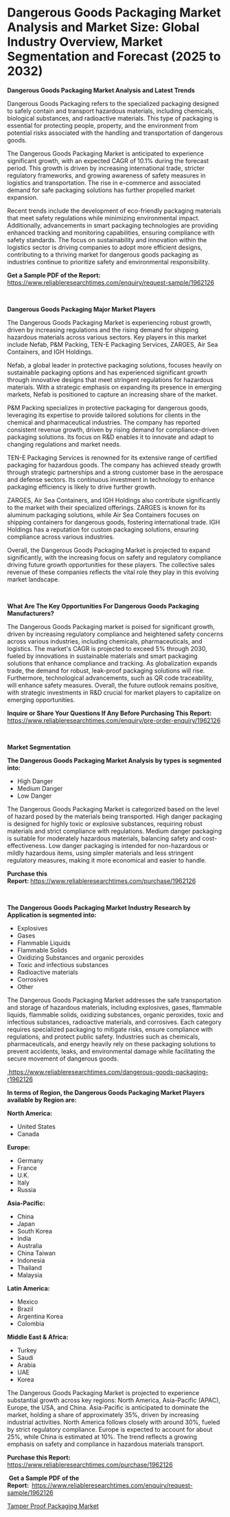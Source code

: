 <p><h1>Dangerous Goods Packaging Market Analysis and Market Size: Global Industry Overview, Market Segmentation and Forecast (2025 to 2032)</h1></p><p><strong>Dangerous Goods Packaging Market Analysis and Latest Trends</strong></p>
<p><p>Dangerous Goods Packaging refers to the specialized packaging designed to safely contain and transport hazardous materials, including chemicals, biological substances, and radioactive materials. This type of packaging is essential for protecting people, property, and the environment from potential risks associated with the handling and transportation of dangerous goods. </p><p>The Dangerous Goods Packaging Market is anticipated to experience significant growth, with an expected CAGR of 10.1% during the forecast period. This growth is driven by increasing international trade, stricter regulatory frameworks, and growing awareness of safety measures in logistics and transportation. The rise in e-commerce and associated demand for safe packaging solutions has further propelled market expansion.</p><p>Recent trends include the development of eco-friendly packaging materials that meet safety regulations while minimizing environmental impact. Additionally, advancements in smart packaging technologies are providing enhanced tracking and monitoring capabilities, ensuring compliance with safety standards. The focus on sustainability and innovation within the logistics sector is driving companies to adopt more efficient designs, contributing to a thriving market for dangerous goods packaging as industries continue to prioritize safety and environmental responsibility.</p></p>
<p><strong>Get a Sample PDF of the Report:&nbsp;</strong> <a href="https://www.reliableresearchtimes.com/enquiry/request-sample/1962126?utm_campaign=3297&utm_medium=2&utm_source=Github&utm_content=ia&utm_term=08032025&utm_id=dangerous-goods-packaging">https://www.reliableresearchtimes.com/enquiry/request-sample/1962126</a></p>
<p>&nbsp;</p>
<p><strong>Dangerous Goods Packaging Major Market Players</strong></p>
<p><p>The Dangerous Goods Packaging Market is experiencing robust growth, driven by increasing regulations and the rising demand for shipping hazardous materials across various sectors. Key players in this market include Nefab, P&M Packing, TEN-E Packaging Services, ZARGES, Air Sea Containers, and IGH Holdings.</p><p>Nefab, a global leader in protective packaging solutions, focuses heavily on sustainable packaging options and has experienced significant growth through innovative designs that meet stringent regulations for hazardous materials. With a strategic emphasis on expanding its presence in emerging markets, Nefab is positioned to capture an increasing share of the market.</p><p>P&M Packing specializes in protective packaging for dangerous goods, leveraging its expertise to provide tailored solutions for clients in the chemical and pharmaceutical industries. The company has reported consistent revenue growth, driven by rising demand for compliance-driven packaging solutions. Its focus on R&D enables it to innovate and adapt to changing regulations and market needs.</p><p>TEN-E Packaging Services is renowned for its extensive range of certified packaging for hazardous goods. The company has achieved steady growth through strategic partnerships and a strong customer base in the aerospace and defense sectors. Its continuous investment in technology to enhance packaging efficiency is likely to drive further growth.</p><p>ZARGES, Air Sea Containers, and IGH Holdings also contribute significantly to the market with their specialized offerings. ZARGES is known for its aluminum packaging solutions, while Air Sea Containers focuses on shipping containers for dangerous goods, fostering international trade. IGH Holdings has a reputation for custom packaging solutions, ensuring compliance across various industries.</p><p>Overall, the Dangerous Goods Packaging Market is projected to expand significantly, with the increasing focus on safety and regulatory compliance driving future growth opportunities for these players. The collective sales revenue of these companies reflects the vital role they play in this evolving market landscape.</p></p>
<p>&nbsp;</p>
<p><strong>What Are The Key Opportunities For Dangerous Goods Packaging Manufacturers?</strong></p>
<p><p>The Dangerous Goods Packaging market is poised for significant growth, driven by increasing regulatory compliance and heightened safety concerns across various industries, including chemicals, pharmaceuticals, and logistics. The market's CAGR is projected to exceed 5% through 2030, fueled by innovations in sustainable materials and smart packaging solutions that enhance compliance and tracking. As globalization expands trade, the demand for robust, leak-proof packaging solutions will rise. Furthermore, technological advancements, such as QR code traceability, will enhance safety measures. Overall, the future outlook remains positive, with strategic investments in R&D crucial for market players to capitalize on emerging opportunities.</p></p>
<p><strong>Inquire or Share Your Questions If Any Before Purchasing This Report:</strong> <a href="https://www.reliableresearchtimes.com/enquiry/pre-order-enquiry/1962126?utm_campaign=3297&utm_medium=2&utm_source=Github&utm_content=ia&utm_term=08032025&utm_id=dangerous-goods-packaging">https://www.reliableresearchtimes.com/enquiry/pre-order-enquiry/1962126</a></p>
<p>&nbsp;</p>
<p><strong>Market Segmentation</strong></p>
<p><strong>The Dangerous Goods Packaging Market Analysis by types is segmented into:</strong></p>
<p><ul><li>High Danger</li><li>Medium Danger</li><li>Low Danger</li></ul></p>
<p><p>The Dangerous Goods Packaging Market is categorized based on the level of hazard posed by the materials being transported. High danger packaging is designed for highly toxic or explosive substances, requiring robust materials and strict compliance with regulations. Medium danger packaging is suitable for moderately hazardous materials, balancing safety and cost-effectiveness. Low danger packaging is intended for non-hazardous or mildly hazardous items, using simpler materials and less stringent regulatory measures, making it more economical and easier to handle.</p></p>
<p><strong>Purchase this Report:&nbsp;</strong><a href="https://www.reliableresearchtimes.com/purchase/1962126?utm_campaign=3297&utm_medium=2&utm_source=Github&utm_content=ia&utm_term=08032025&utm_id=dangerous-goods-packaging">https://www.reliableresearchtimes.com/purchase/1962126</a></p>
<p>&nbsp;</p>
<p><strong>The Dangerous Goods Packaging Market Industry Research by Application is segmented into:</strong></p>
<p><ul><li>Explosives</li><li>Gases</li><li>Flammable Liquids</li><li>Flammable Solids</li><li>Oxidizing Substances and organic peroxides</li><li>Toxic and infectious substances</li><li>Radioactive materials</li><li>Corrosives</li><li>Other</li></ul></p>
<p><p>The Dangerous Goods Packaging Market addresses the safe transportation and storage of hazardous materials, including explosives, gases, flammable liquids, flammable solids, oxidizing substances, organic peroxides, toxic and infectious substances, radioactive materials, and corrosives. Each category requires specialized packaging to mitigate risks, ensure compliance with regulations, and protect public safety. Industries such as chemicals, pharmaceuticals, and energy heavily rely on these packaging solutions to prevent accidents, leaks, and environmental damage while facilitating the secure movement of dangerous goods.</p></p>
<p><a href="https://www.reliableresearchtimes.com/dangerous-goods-packaging-r1962126?utm_campaign=3297&utm_medium=2&utm_source=Github&utm_content=ia&utm_term=08032025&utm_id=dangerous-goods-packaging">&nbsp;https://www.reliableresearchtimes.com/dangerous-goods-packaging-r1962126</a></p>
<p><strong>In terms of Region, the Dangerous Goods Packaging Market Players available by Region are:</strong></p>
<p>
    <p> <strong> North America: </strong>
        <ul>
            <li>United States</li>
            <li>Canada</li>
        </ul>
        </p> 
    <p> <strong> Europe: </strong>
        <ul>
            <li>Germany</li>
            <li>France</li>
            <li>U.K.</li>
            <li>Italy</li>
            <li>Russia</li>
        </ul>
        </p> 
    <p> <strong> Asia-Pacific: </strong>
        <ul>
            <li>China</li>
            <li>Japan</li>
            <li>South Korea</li>
            <li>India</li>
            <li>Australia</li>
            <li>China Taiwan</li>
            <li>Indonesia</li>
            <li>Thailand</li>
            <li>Malaysia</li>
        </ul>
        </p> 
    <p> <strong> Latin America: </strong>
        <ul>
            <li>Mexico</li>
            <li>Brazil</li>
            <li>Argentina Korea</li>
            <li>Colombia</li>
        </ul>
        </p> 
    <p> <strong> Middle East & Africa: </strong>
        <ul>
            <li>Turkey</li>
            <li>Saudi</li>
            <li>Arabia</li>
            <li>UAE</li>
            <li>Korea</li>
        </ul>
    </p>
    </p>
<p><p>The Dangerous Goods Packaging Market is projected to experience substantial growth across key regions: North America, Asia-Pacific (APAC), Europe, the USA, and China. Asia-Pacific is anticipated to dominate the market, holding a share of approximately 35%, driven by increasing industrial activities. North America follows closely with around 30%, fueled by strict regulatory compliance. Europe is expected to account for about 25%, while China is estimated at 10%. The trend reflects a growing emphasis on safety and compliance in hazardous materials transport.</p></p>
<p><strong>Purchase this Report: </strong><a href="https://www.reliableresearchtimes.com/purchase/1962126?utm_campaign=3297&utm_medium=2&utm_source=Github&utm_content=ia&utm_term=08032025&utm_id=dangerous-goods-packaging">https://www.reliableresearchtimes.com/purchase/1962126</a></p>
<p>&nbsp;<strong>Get a Sample PDF of the Report:&nbsp;&nbsp;</strong><a href="https://www.reliableresearchtimes.com/enquiry/request-sample/1962126?utm_campaign=3297&utm_medium=2&utm_source=Github&utm_content=ia&utm_term=08032025&utm_id=dangerous-goods-packaging">https://www.reliableresearchtimes.com/enquiry/request-sample/1962126</a></p>
<p><strong></strong></p>
<p><p><a href="https://github.com/maseykokosq1/Market-Research-Report-List-1/blob/main/tamper-proof-packaging-market.md?utm_campaign=3297&utm_medium=2&utm_source=Github&utm_content=ia&utm_term=08032025&utm_id=dangerous-goods-packaging">Tamper Proof Packaging Market</a></p></p>